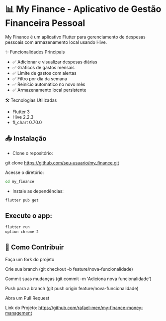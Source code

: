 # 📊 My Finance - Aplicativo de Gestão Financeira Pessoal

My Finance é um aplicativo Flutter para gerenciamento de despesas pessoais com armazenamento local usando Hive.

✨ Funcionalidades Principais
- ✅ Adicionar e visualizar despesas diárias
- ✅ Gráficos de gastos mensais
- ✅ Limite de gastos com alertas
- ✅ Filtro por dia da semana
- ✅ Reinício automático no novo mês
- ✅ Armazenamento local persistente

🛠 Tecnologias Utilizadas
- Flutter 3
- Hive 2.2.3 
- fl_chart 0.70.0

## 📥 Instalação
- Clone o repositório:

git clone https://github.com/seu-usuario/my_finance.git

Acesse o diretório:

```bash
cd my_finance
```

- Instale as dependências:

```bash
flutter pub get
```
## Execute o app:

```bash
flutter run
option chrome 2
```

## 🔄 Como Contribuir
Faça um fork do projeto

Crie sua branch (git checkout -b feature/nova-funcionalidade)

Commit suas mudanças (git commit -m 'Adiciona nova funcionalidade')

Push para a branch (git push origin feature/nova-funcionalidade)

Abra um Pull Request

Link do Projeto: https://github.com/rafael-men/my-finance-money-management
